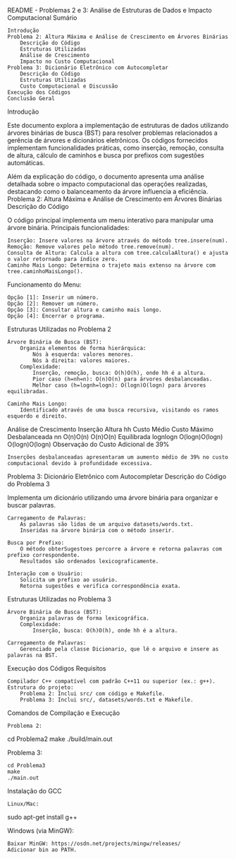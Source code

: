 README - Problemas 2 e 3: Análise de Estruturas de Dados e Impacto Computacional
Sumário

    Introdução
    Problema 2: Altura Máxima e Análise de Crescimento em Árvores Binárias
        Descrição do Código
        Estruturas Utilizadas
        Análise de Crescimento
        Impacto no Custo Computacional
    Problema 3: Dicionário Eletrônico com Autocompletar
        Descrição do Código
        Estruturas Utilizadas
        Custo Computacional e Discussão
    Execução dos Códigos
    Conclusão Geral

Introdução

Este documento explora a implementação de estruturas de dados utilizando árvores binárias de busca (BST) para resolver problemas relacionados a gerência de árvores e dicionários eletrônicos. Os códigos fornecidos implementam funcionalidades práticas, como inserção, remoção, consulta de altura, cálculo de caminhos e busca por prefixos com sugestões automáticas.

Além da explicação do código, o documento apresenta uma análise detalhada sobre o impacto computacional das operações realizadas, destacando como o balanceamento da árvore influencia a eficiência.
Problema 2: Altura Máxima e Análise de Crescimento em Árvores Binárias
Descrição do Código

O código principal implementa um menu interativo para manipular uma árvore binária. Principais funcionalidades:

    Inserção: Insere valores na árvore através do método tree.insere(num).
    Remoção: Remove valores pelo método tree.remove(num).
    Consulta de Altura: Calcula a altura com tree.calculaAltura() e ajusta o valor retornado para índice zero.
    Caminho Mais Longo: Determina o trajeto mais extenso na árvore com tree.caminhoMaisLongo().

Funcionamento do Menu:

    Opção [1]: Inserir um número.
    Opção [2]: Remover um número.
    Opção [3]: Consultar altura e caminho mais longo.
    Opção [4]: Encerrar o programa.

Estruturas Utilizadas no Problema 2

    Árvore Binária de Busca (BST):
        Organiza elementos de forma hierárquica:
            Nós à esquerda: valores menores.
            Nós à direita: valores maiores.
        Complexidade:
            Inserção, remoção, busca: O(h)O(h), onde hh é a altura.
            Pior caso (h=nh=n): O(n)O(n) para árvores desbalanceadas.
            Melhor caso (h=log⁡nh=logn): O(log⁡n)O(logn) para árvores equilibradas.

    Caminho Mais Longo:
        Identificado através de uma busca recursiva, visitando os ramos esquerdo e direito.

Análise de Crescimento
Inserção	Altura hh	Custo Médio	Custo Máximo
Desbalanceada	nn	O(n)O(n)	O(n)O(n)
Equilibrada	log⁡nlogn	O(log⁡n)O(logn)	O(log⁡n)O(logn)
Observação do Custo Adicional de 39%

    Inserções desbalanceadas apresentaram um aumento médio de 39% no custo computacional devido à profundidade excessiva.

Problema 3: Dicionário Eletrônico com Autocompletar
Descrição do Código do Problema 3

Implementa um dicionário utilizando uma árvore binária para organizar e buscar palavras.

    Carregamento de Palavras:
        As palavras são lidas de um arquivo datasets/words.txt.
        Inseridas na árvore binária com o método inserir.

    Busca por Prefixo:
        O método obterSugestoes percorre a árvore e retorna palavras com prefixo correspondente.
        Resultados são ordenados lexicograficamente.

    Interação com o Usuário:
        Solicita um prefixo ao usuário.
        Retorna sugestões e verifica correspondência exata.

Estruturas Utilizadas no Problema 3

    Árvore Binária de Busca (BST):
        Organiza palavras de forma lexicográfica.
        Complexidade:
            Inserção, busca: O(h)O(h), onde hh é a altura.

    Carregamento de Palavras:
        Gerenciado pela classe Dicionario, que lê o arquivo e insere as palavras na BST.

Execução dos Códigos
Requisitos

    Compilador C++ compatível com padrão C++11 ou superior (ex.: g++).
    Estrutura do projeto:
        Problema 2: Inclui src/ com código e Makefile.
        Problema 3: Inclui src/, datasets/words.txt e Makefile.

Comandos de Compilação e Execução

    Problema 2:

cd Problema2
make
./build/main.out

Problema 3:

    cd Problema3
    make
    ./main.out

Instalação do GCC

    Linux/Mac:

sudo apt-get install g++

Windows (via MinGW):

    Baixar MinGW: https://osdn.net/projects/mingw/releases/
    Adicionar bin ao PATH.
